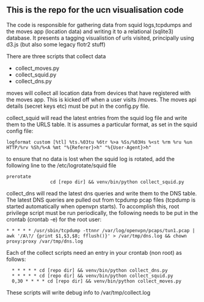 ## This is the repo for the ucn visualisation code

The code is responsible for gathering data from squid logs,tcpdumps and the moves app (location data)  and writing it to a relational (sqlite3) database. It presents a tagging visualistion of urls visited, principally using d3.js (but also some legacy flotr2 stuff)

There are three scripts that collect data

- collect_moves.py
- collect_squid.py
- collect_dns.py

moves will collect all location data from devices that have registered with the moves app.  This is kicked off when a user visits /moves.  The moves api details (secret keys etc) must be put in the config.py file.

collect_squid will read the latest entries from the squid log file and write them to the URLS table.  It is assumes a particular format, as set in the squid config file:

```
logformat custom [%tl] %ts.%03tu %6tr %>a %Ss/%03Hs %<st %rm %ru %un HTTP/%rv %Sh/%<A %mt "%{Referer}>h" "%{User-Agent}>h"
```

to ensure that no data is lost when the squid log is rotated, add the following line to the /etc/logrotate/squid file

```
prerotate
                cd [repo dir] && venv/bin/python collect_squid.py
```

collect_dns will read the latest dns queries and write them to the DNS table.  The latest DNS queries are pulled out from tcpdump pcap files (tcpdump is started automatically when openvpn starts).  To accomplish this, root privilege script must be run periodically, the following needs to be put in the crontab (crontab -e) for the root user:

```
* * * * * /usr/sbin/tcpdump -ttnnr /var/log/openvpn/pcaps/tun1.pcap | awk '/A\?/ {print $1,$3,$8; fflush()}' > /var/tmp/dns.log && chown proxy:proxy /var/tmp/dns.log
```

Each of the collect scripts need an entry in your crontab (non root) as follows:

```
  * * * * * cd [repo dir] && venv/bin/python collect_dns.py
  * * * * * cd [repo dir] && venv/bin/python collect_squid.py
  0,30 * * * * cd [repo dir] && venv/bin/python collect_moves.py  
```

These scripts will write debug info to /var/tmp/collect.log
